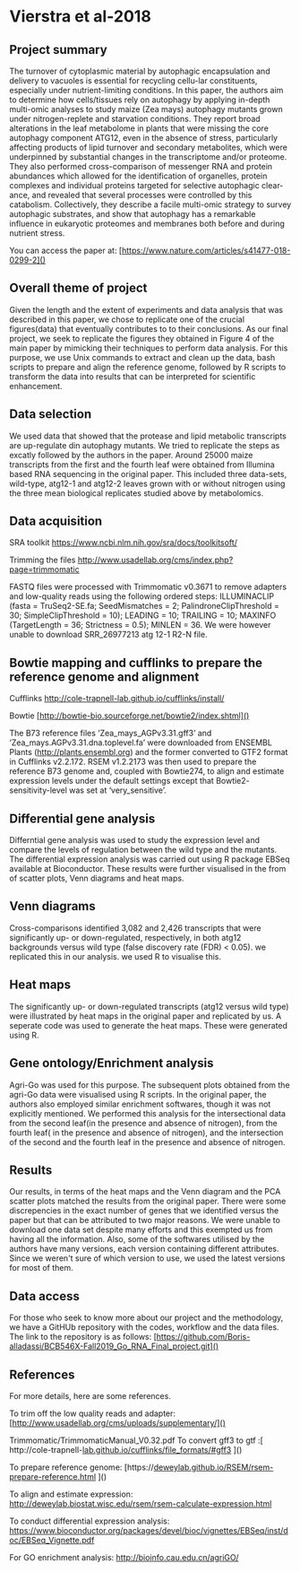 
# Vierstra et al-2018


## Project summary


The  turnover  of  cytoplasmic  material  by  autophagic  encapsulation  and  delivery to  vacuoles  is  essential  for  recycling  cellu-lar constituents, especially under nutrient-limiting conditions. In this paper, the authors aim to determine how cells/tissues rely on autophagy by applying in-depth multi-omic analyses to study maize (Zea mays) autophagy mutants grown under nitrogen-replete and starvation conditions. They report broad alterations in the leaf metabolome  in plants that were missing the core autophagy component ATG12, even in the absence of stress, particularly affecting products of lipid turnover and secondary metabolites, which were underpinned by substantial changes in the transcriptome and/or proteome. They also performed cross-comparison of messenger RNA and protein abundances which allowed for the identification of organelles, protein complexes and individual proteins targeted for selective autophagic clear-ance,  and  revealed  that several processes  were controlled  by  this  catabolism.  Collectively, they  describe  a facile  multi-omic  strategy  to  survey  autophagic  substrates,  and  show  that  autophagy  has  a  remarkable  influence  in                   eukaryotic  proteomes  and membranes both before and during nutrient stress.

You can access the paper at: [https://www.nature.com/articles/s41477-018-0299-2]()


## Overall theme of project

Given the length and the extent of experiments and data analysis that was described in this paper, we chose to replicate one of the crucial figures(data) that eventually contributes to to their conclusions. As our final project, we seek to replicate the figures they obtained in Figure 4 of the main paper by mimicking their techniques to perform data analysis. For this purpose, we use Unix commands to extract and clean up the data, bash scripts to prepare and align the reference genome, followed by R scripts to transform the data into results that can be interpreted for scientific enhancement. 


## Data selection

We used data that showed that the protease and lipid metabolic transcripts are up-regulate din autophagy mutants. We tried to replicate the steps as excatly followed by the authors in the paper. Around 25000 maize transcripts from the first and the fourth leaf were obtained from Illumina based RNA sequencing in the original paper. This included three data-sets, wild-type, atg12-1 and atg12-2 leaves grown with or without nitrogen using the three mean biological replicates studied above by metabolomics. 


## Data acquisition

SRA toolkit
[https://www.ncbi.nlm.nih.gov/sra/docs/toolkitsoft/
]()

Trimming the files 
[http://www.usadellab.org/cms/index.php?page=trimmomatic
]()

FASTQ files were processed with Trimmomatic v0.3671 to remove adapters and low-quality reads using the following ordered steps: ILLUMINACLIP (fasta = TruSeq2-SE.fa; SeedMismatches = 2; PalindroneClipThreshold = 30; SimpleClipThreshold = 10); LEADING = 10; TRAILING = 10; MAXINFO (TargetLength = 36; Strictness = 0.5); MINLEN = 36.
We were however unable to download SRR_26977213 atg 12-1 R2-N file. 

## Bowtie mapping and cufflinks to prepare the reference genome and alignment 


Cufflinks
[http://cole-trapnell-lab.github.io/cufflinks/install/
]()

Bowtie
[http://bowtie-bio.sourceforge.net/bowtie2/index.shtml]()

The B73 reference files ‘Zea_mays_AGPv3.31.gff3’ and ‘Zea_mays.AGPv3.31.dna.toplevel.fa’ were downloaded from ENSEMBL Plants (http://plants.ensembl.org) and the former converted to GTF2 format in Cufflinks v2.2.172. RSEM v1.2.2173 was then used to prepare the reference B73 genome and, coupled with Bowtie274, to align and estimate expression levels under the default settings except that Bowtie2- sensitivity-level was set at ‘very_sensitive’.

## Differential gene analysis

Differntial gene analysis was used to study the expression level and compare the levels of regulation between the wild type and the mutants.
The differential expression analysis was carried out using R package EBSeq available at Bioconductor. These results were further visualised in the from of scatter plots, Venn diagrams and heat maps.


## Venn diagrams

Cross-comparisons identified 3,082 and 2,426 transcripts that were significantly up- or down-regulated, respectively, in both atg12 backgrounds versus wild type (false discovery rate (FDR) < 0.05). we replicated this in our analysis. we used R to visualise this. 

## Heat maps 

The significantly up- or down-regulated transcripts (atg12 versus wild type) were illustrated by heat maps in the original paper and replicated by us. A seperate code was used to generate the heat maps. These were generated using R.

## Gene ontology/Enrichment analysis 
Agri-Go was used for this purpose. The subsequent plots obtained from the agri-Go data were visualised using R scripts. In the original paper, the authors also employed similar enrichment softwares, though it was not explicitly mentioned. We performed this analysis for the intersectional data from the second leaf(in the presence and absence of nitrogen), from the fourth leaf( in the presence and absence of nitrogen), and the intersection of the second and the fourth leaf in the presence and absence of nitrogen. 

## Results
Our results, in terms of the heat maps and the Venn diagram and the PCA scatter plots matched the results from the original paper. There were some discrepencies in the exact number of genes that we identified versus the paper but that can be attributed to two major reasons. We were unable to download one data set despite many efforts and this exempted us from having all the information. Also, some of the softwares utilised by the authors have many versions, each version containing different attributes. Since we weren't sure of which version to use, we used the latest versions for most of them. 

## Data access

For those who seek to know more about our project and the methodology, we have a GitHUb repository with the codes, workflow and the data files. The link to the repository is as follows: [https://github.com/Boris-alladassi/BCB546X-Fall2019_Go_RNA_Final_project.git]()

## References

For more details, here are some references.

To trim off the low quality reads and adapter: [http://www.usadellab.org/cms/uploads/supplementary/]()

Trimmomatic/TrimmomaticManual_V0.32.pdf
To convert gff3 to gtf :[ http://cole-trapnell-[lab.github.io/cufflinks/file_formats/#gff3]()
]()

To prepare reference genome: [https://[deweylab.github.io/RSEM/rsem-prepare-reference.html]()
]()

To align and estimate expression: [http://deweylab.biostat.wisc.edu/rsem/rsem-calculate-expression.html
]()

To conduct differential expression analysis: [https://www.bioconductor.org/packages/devel/bioc/vignettes/EBSeq/inst/doc/EBSeq_Vignette.pdf
]()

For GO enrichment analysis: [http://bioinfo.cau.edu.cn/agriGO/
]()